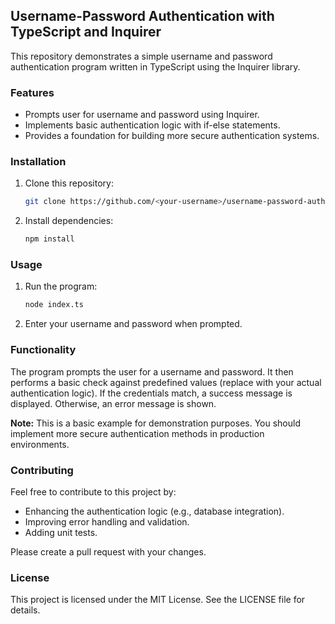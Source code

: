 ## Username-Password Authentication with TypeScript and Inquirer

This repository demonstrates a simple username and password authentication program written in TypeScript using the Inquirer library.

### Features

- Prompts user for username and password using Inquirer.
- Implements basic authentication logic with if-else statements.
- Provides a foundation for building more secure authentication systems.

### Installation

1. Clone this repository:

   ```bash
   git clone https://github.com/<your-username>/username-password-auth.git
   ```

2. Install dependencies:

   ```bash
   npm install
   ```

### Usage

1. Run the program:

   ```bash
   node index.ts
   ```

2. Enter your username and password when prompted.

### Functionality

The program prompts the user for a username and password. It then performs a basic check against predefined values (replace with your actual authentication logic). If the credentials match, a success message is displayed. Otherwise, an error message is shown.

**Note:** This is a basic example for demonstration purposes. You should implement more secure authentication methods in production environments.

### Contributing

Feel free to contribute to this project by:

- Enhancing the authentication logic (e.g., database integration).
- Improving error handling and validation.
- Adding unit tests.

Please create a pull request with your changes.

### License

This project is licensed under the MIT License. See the LICENSE file for details.
